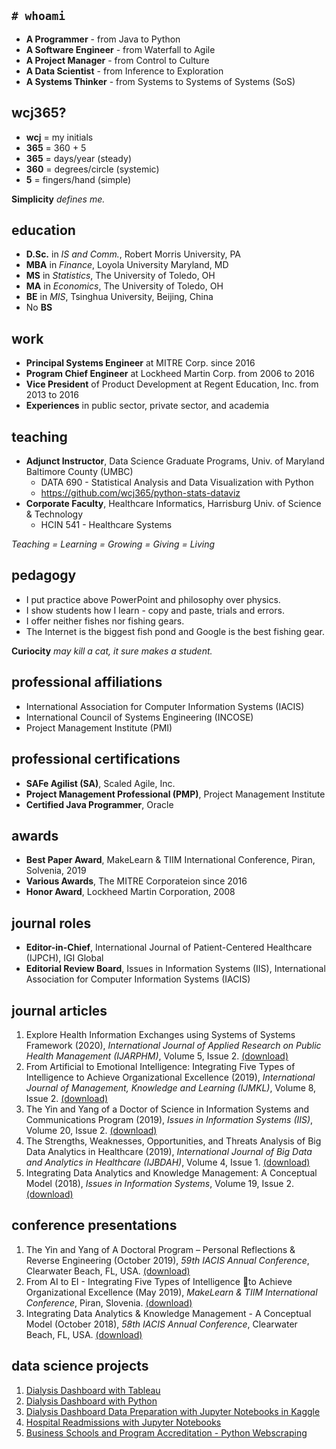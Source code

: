 ## `# whoami`
* **A Programmer** - from Java to Python
* **A Software Engineer** - from Waterfall to Agile
* **A Project Manager** - from Control to Culture
* **A Data Scientist** - from Inference to Exploration
* **A Systems Thinker** - from Systems to Systems of Systems (SoS)

## wcj365?
* **wcj** = my initials
* **365** = 360 + 5
* **365** = days/year (steady)
* **360** = degrees/circle (systemic)
* **5** = fingers/hand (simple)

**Simplicity** *defines me.*

## education
* **D.Sc.** in *IS and Comm.*, Robert Morris University, PA
* **MBA** in *Finance*, Loyola University Maryland, MD
* **MS** in *Statistics*, The University of Toledo, OH
* **MA** in *Economics*, The University of Toledo, OH
* **BE** in *MIS*, Tsinghua University, Beijing, China
* No **BS**

## work
* **Principal Systems Engineer** at MITRE Corp. since 2016
* **Program Chief Engineer** at Lockheed Martin Corp. from 2006 to 2016
* **Vice President** of Product Development at Regent Education, Inc. from 2013 to 2016
* **Experiences** in public sector, private sector, and academia

## teaching
* **Adjunct Instructor**, Data Science Graduate Programs, Univ. of Maryland Baltimore County (UMBC) 
    * DATA 690 - Statistical Analysis and Data Visualization with Python
    * https://github.com/wcj365/python-stats-dataviz
* **Corporate Faculty**, Healthcare Informatics, Harrisburg Univ. of Science & Technology
    * HCIN 541 - Healthcare Systems

*Teaching = Learning = Growing = Giving = Living*

## pedagogy
- I put practice above PowerPoint and philosophy over physics. 
- I show students how I learn - copy and paste, trials and errors.
- I offer neither fishes nor fishing gears. 
- The Internet is the biggest fish pond and Google is the best fishing gear. 

**Curiocity** *may kill a cat, it sure makes a student.*

## professional affiliations
*	International Association for Computer Information Systems (IACIS)
*	International Council of Systems Engineering (INCOSE)
*	Project Management Institute (PMI)

## professional certifications
* **SAFe Agilist (SA)**, Scaled Agile, Inc.
* **Project Management Professional (PMP)**, Project Management Institute 
* **Certified Java Programmer**, Oracle 

## awards
* **Best Paper Award**, MakeLearn & TIIM International Conference, Piran, Solvenia, 2019 
* **Various Awards**, The MITRE Corporateion since 2016
* **Honor Award**, Lockheed Martin Corporation, 2008

## journal roles
* **Editor-in-Chief**, International Journal of Patient-Centered Healthcare (IJPCH), IGI Global 
* **Editorial Review Board**, Issues in Information Systems (IIS), International Association for Computer Information Systems (IACIS)

## journal articles
1. Explore Health Information Exchanges using Systems of Systems Framework (2020), *International Journal of Applied Research on Public Health Management (IJARPHM)*, Volume 5, Issue 2. [(download)](https://www.igi-global.com/journal/international-journal-applied-research-public/214902)
2. From Artificial to Emotional Intelligence: Integrating Five Types of Intelligence to Achieve Organizational Excellence (2019), *International Journal of Management, Knowledge and Learning (IJMKL)*, Volume 8, Issue 2. [(download)](http://www.issbs.si/press/ISSN/2232-5697/8_125-144.pdf)
3. The Yin and Yang of a Doctor of Science in Information Systems and Communications Program (2019), *Issues in Information Systems (IIS)*, Volume 20, Issue 2. [(download)](http://www.iacis.org/iis/2019/2_iis_2019_128-139.pdf)
4. The Strengths, Weaknesses, Opportunities, and Threats Analysis of Big Data Analytics in Healthcare (2019), *International Journal of Big Data and Analytics in Healthcare (IJBDAH)*, Volume 4, Issue 1. [(download)](https://github.com/wcj365/wcj365.github.io/blob/master/docs/The-Strengths-Weaknesses-Opportunities-and-Threats-Analysis-of-Big-Data-Analytics-in-Healthcare.pdf)
5. Integrating Data Analytics and Knowledge Management: A Conceptual Model (2018), *Issues in Information Systems*, Volume 19, Issue 2. [(download)](http://www.iacis.org/iis/2018/2_iis_2018_208-216.pdf)

## conference presentations
1. The Yin and Yang of A Doctoral Program – Personal Reflections & Reverse Engineering (October 2019), *59th IACIS Annual Conference*, Clearwater Beach, FL, USA. [(download)](https://github.com/wcj365/wcj365.github.io/blob/master/docs/Yin%20Yang%20Research%20Model%202019%20IACIS.pptx)
2. From AI to EI - Integrating Five Types of Intelligence to Achieve Organizational Excellence (May 2019), *MakeLearn & TIIM International Conference*, Piran, Slovenia. [(download)](https://github.com/wcj365/wcj365.github.io/blob/master/docs/From%20AI%20to%20EI%20Final.pptx)
3. Integrating Data Analytics & Knowledge Management - A Conceptual Model (October 2018), *58th IACIS Annual Conference*, Clearwater Beach, FL, USA. [(download)](https://github.com/wcj365/wcj365.github.io/blob/master/docs/Integrating%20Data%20Analytics%20and%20Knowledge%20Management.pptx)

## data science projects
1. [Dialysis Dashboard with Tableau](https://public.tableau.com/profile/jaywang) 
2. [Dialysis Dashboard with Python](https://github.com/wcj365/dialysis-dashboard)
3. [Dialysis Dashboard Data Preparation with Jupyter Notebooks in Kaggle](https://www.kaggle.com/wcj365/rmudsc)
4. [Hospital Readmissions with Jupyter Notebooks](https://github.com/wcj365/hospital-readmissions)
5. [Business Schools and Program Accreditation - Python Webscraping](https://github.com/wcj365/accreditation)
